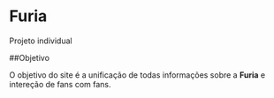 # Furia

Projeto individual 

##Objetivo

O objetivo do site é a unificação de todas informações sobre a **Furia** e intereção de fans com fans.
